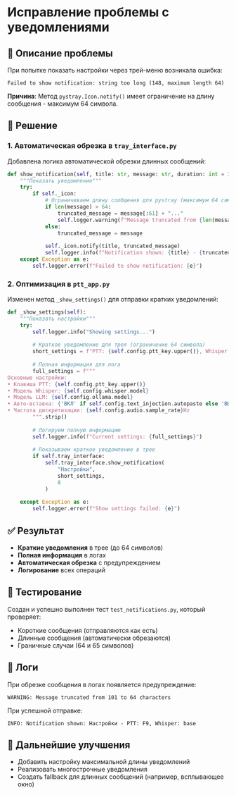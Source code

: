 # Исправление проблемы с уведомлениями

## 🐛 Описание проблемы

При попытке показать настройки через трей-меню возникала ошибка:
```
Failed to show notification: string too long (148, maximum length 64)
```

**Причина**: Метод `pystray.Icon.notify()` имеет ограничение на длину сообщения - максимум 64 символа.

## 🔧 Решение

### 1. Автоматическая обрезка в `tray_interface.py`

Добавлена логика автоматической обрезки длинных сообщений:

```python
def show_notification(self, title: str, message: str, duration: int = 3):
    """Показать уведомление"""
    try:
        if self._icon:
            # Ограничиваем длину сообщения для pystray (максимум 64 символа)
            if len(message) > 64:
                truncated_message = message[:61] + "..."
                self.logger.warning(f"Message truncated from {len(message)} to 64 characters")
            else:
                truncated_message = message
            
            self._icon.notify(title, truncated_message)
            self.logger.info(f"Notification shown: {title} - {truncated_message}")
    except Exception as e:
        self.logger.error(f"Failed to show notification: {e}")
```

### 2. Оптимизация в `ptt_app.py`

Изменен метод `_show_settings()` для отправки кратких уведомлений:

```python
def _show_settings(self):
    """Показать настройки"""
    try:
        self.logger.info("Showing settings...")
        
        # Краткое уведомление для трея (ограничение 64 символа)
        short_settings = f"PTT: {self.config.ptt_key.upper()}, Whisper: {self.config.whisper.model}"
        
        # Полная информация для лога
        full_settings = f"""
Основные настройки:
• Клавиша PTT: {self.config.ptt_key.upper()}
• Модель Whisper: {self.config.whisper.model}
• Модель LLM: {self.config.ollama.model}
• Авто-вставка: {'ВКЛ' if self.config.text_injection.autopaste else 'ВЫКЛ'}
• Частота дискретизации: {self.config.audio.sample_rate}Hz
        """.strip()
        
        # Логируем полную информацию
        self.logger.info(f"Current settings: {full_settings}")
        
        # Показываем краткое уведомление в трее
        if self.tray_interface:
            self.tray_interface.show_notification(
                "Настройки",
                short_settings,
                8
            )
        
    except Exception as e:
        self.logger.error(f"Show settings failed: {e}")
```

## ✅ Результат

- **Краткие уведомления** в трее (до 64 символов)
- **Полная информация** в логах
- **Автоматическая обрезка** с предупреждением
- **Логирование** всех операций

## 🧪 Тестирование

Создан и успешно выполнен тест `test_notifications.py`, который проверяет:
- Короткие сообщения (отправляются как есть)
- Длинные сообщения (автоматически обрезаются)
- Граничные случаи (64 и 65 символов)

## 📝 Логи

При обрезке сообщения в логах появляется предупреждение:
```
WARNING: Message truncated from 101 to 64 characters
```

При успешной отправке:
```
INFO: Notification shown: Настройки - PTT: F9, Whisper: base
```

## 🔮 Дальнейшие улучшения

- Добавить настройку максимальной длины уведомлений
- Реализовать многострочные уведомления
- Создать fallback для длинных сообщений (например, всплывающее окно)
